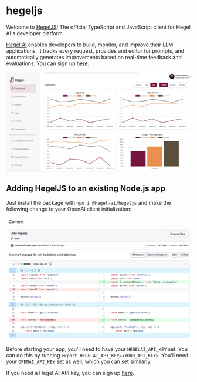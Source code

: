 # hegeljs

Welcome to [HegelJS](https://www.npmjs.com/package/@hegel-ai/hegeljs)! The official TypeScript and JavaScript client for Hegel AI's developer platform.

[Hegel AI](https://hegel-ai.com) enables developers to build, monitor, and improve their LLM applications. It tracks every
request, provides and editor for prompts, and automatically generates improvements based on real-time feedback and evaluations. You can sign up [here](https://app.hegel-ai.com).

![image](img/platform.png)

## Adding HegelJS to an existing Node.js app

Just install the package with `npm i @hegel-ai/hegeljs` and make the following change to your OpenAI client initialization:

![image](img/commit.png)

Before starting your app, you'll need to have your `HEGELAI_API_KEY` set. You can do this by running `export HEGELAI_API_KEY=<YOUR_API_KEY>`. You'll need your `OPENAI_API_KEY` set as well, which you can set similarly.

If you need a Hegel AI API key, you can sign up [here](https://app.hegel-ai.com).
